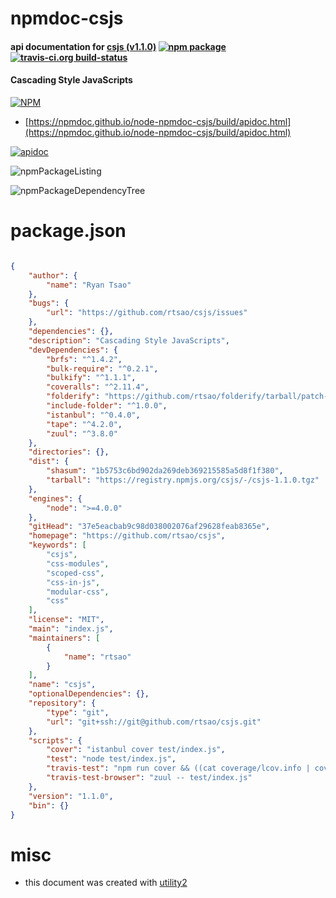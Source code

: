 # npmdoc-csjs

#### api documentation for  [csjs (v1.1.0)](https://github.com/rtsao/csjs)  [![npm package](https://img.shields.io/npm/v/npmdoc-csjs.svg?style=flat-square)](https://www.npmjs.org/package/npmdoc-csjs) [![travis-ci.org build-status](https://api.travis-ci.org/npmdoc/node-npmdoc-csjs.svg)](https://travis-ci.org/npmdoc/node-npmdoc-csjs)

#### Cascading Style JavaScripts

[![NPM](https://nodei.co/npm/csjs.png?downloads=true&downloadRank=true&stars=true)](https://www.npmjs.com/package/csjs)

- [https://npmdoc.github.io/node-npmdoc-csjs/build/apidoc.html](https://npmdoc.github.io/node-npmdoc-csjs/build/apidoc.html)

[![apidoc](https://npmdoc.github.io/node-npmdoc-csjs/build/screenCapture.buildCi.browser.%252Ftmp%252Fbuild%252Fapidoc.html.png)](https://npmdoc.github.io/node-npmdoc-csjs/build/apidoc.html)

![npmPackageListing](https://npmdoc.github.io/node-npmdoc-csjs/build/screenCapture.npmPackageListing.svg)

![npmPackageDependencyTree](https://npmdoc.github.io/node-npmdoc-csjs/build/screenCapture.npmPackageDependencyTree.svg)



# package.json

```json

{
    "author": {
        "name": "Ryan Tsao"
    },
    "bugs": {
        "url": "https://github.com/rtsao/csjs/issues"
    },
    "dependencies": {},
    "description": "Cascading Style JavaScripts",
    "devDependencies": {
        "brfs": "^1.4.2",
        "bulk-require": "^0.2.1",
        "bulkify": "^1.1.1",
        "coveralls": "^2.11.4",
        "folderify": "https://github.com/rtsao/folderify/tarball/patch-1",
        "include-folder": "^1.0.0",
        "istanbul": "^0.4.0",
        "tape": "^4.2.0",
        "zuul": "^3.8.0"
    },
    "directories": {},
    "dist": {
        "shasum": "1b5753c6bd902da269deb369215585a5d8f1f380",
        "tarball": "https://registry.npmjs.org/csjs/-/csjs-1.1.0.tgz"
    },
    "engines": {
        "node": ">=4.0.0"
    },
    "gitHead": "37e5eacbab9c98d038002076af29628feab8365e",
    "homepage": "https://github.com/rtsao/csjs",
    "keywords": [
        "csjs",
        "css-modules",
        "scoped-css",
        "css-in-js",
        "modular-css",
        "css"
    ],
    "license": "MIT",
    "main": "index.js",
    "maintainers": [
        {
            "name": "rtsao"
        }
    ],
    "name": "csjs",
    "optionalDependencies": {},
    "repository": {
        "type": "git",
        "url": "git+ssh://git@github.com/rtsao/csjs.git"
    },
    "scripts": {
        "cover": "istanbul cover test/index.js",
        "test": "node test/index.js",
        "travis-test": "npm run cover && ((cat coverage/lcov.info | coveralls) || exit 0)",
        "travis-test-browser": "zuul -- test/index.js"
    },
    "version": "1.1.0",
    "bin": {}
}
```



# misc
- this document was created with [utility2](https://github.com/kaizhu256/node-utility2)
